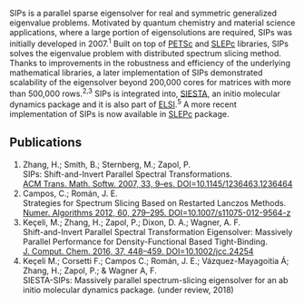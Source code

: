 SIPs is a parallel sparse eigensolver for real and symmetric generalized eigenvalue problems. Motivated by quantum chemistry and material science applications, where a large portion of eigensolutions are required, SIPs was initially developed in 2007.<sup>1</sup> Built on top of [PETSc](https://www.mcs.anl.gov/petsc/) and [SLEPc](http://slepc.upv.es/) libraries, SIPs solves the eigenvalue problem with distributed spectrum slicing method. Thanks to improvements in the robustness and efficiency of the underlying mathematical libraries, a later implementation of SIPs demonstrated scalability of the eigensolver beyond 200,000 cores for matrices with more than 500,000 rows.<sup>2,3</sup> SIPs is integrated into, [SIESTA](https://departments.icmab.es/leem/siesta/), an initio molecular dynamics package and it is also part of [ELSI](https://wordpress.elsi-interchange.org/).<sup>5</sup> A more recent implementation of SIPs is now available in [SLEPc](http://slepc.upv.es/) package. 

## Publications
1. Zhang, H.; Smith, B.; Sternberg, M.; Zapol, P.  
SIPs: Shift-and-Invert Parallel Spectral Transformations.  
[ACM Trans. Math. Softw. 2007, 33, 9–es. DOI=10.1145/1236463.1236464](https://dl.acm.org/citation.cfm?doid=1236463.1236464)
2. Campos, C.; Román, J. E.  
Strategies for Spectrum Slicing Based on Restarted Lanczos Methods.  
[Numer. Algorithms 2012, 60, 279–295. DOI=10.1007/s11075-012-9564-z](https://link.springer.com/article/10.1007%2Fs11075-012-9564-z)
3. Keçeli, M.; Zhang, H.; Zapol, P.; Dixon, D. A.; Wagner, A. F.    
Shift-and-Invert Parallel Spectral Transformation Eigensolver: Massively Parallel Performance for Density-Functional Based Tight-Binding.  
[J. Comput. Chem. 2016, 37, 448–459. DOI=10.1002/jcc.24254](https://onlinelibrary.wiley.com/doi/abs/10.1002/jcc.24254)
4. Keçeli M.; Corsetti F.; Campos C.; Román, J. E.; Vázquez-Mayagoitia Á;  Zhang, H.; Zapol, P.; & Wagner A, F.  
SIESTA-SIPs: Massively parallel spectrum-slicing eigensolver for an ab initio molecular dynamics package. (under review, 2018)

